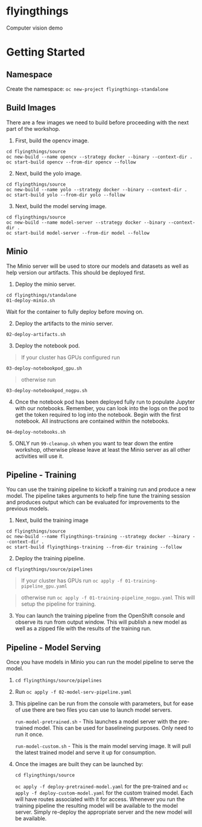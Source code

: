 # flyingthings
Computer vision demo

# Getting Started

## Namespace
Create the namespace:
`oc new-project flyingthings-standalone`
## Build Images
There are a few images we need to build before proceeding with the next part of the workshop. 
1. First, build the opencv image.
```
cd flyingthings/source
oc new-build --name opencv --strategy docker --binary --context-dir .
oc start-build opencv --from-dir opencv --follow 
```
2. Next, build the yolo image.
```
cd flyingthings/source
oc new-build --name yolo --strategy docker --binary --context-dir .
oc start-build yolo --from-dir yolo --follow
```
3. Next, build the model serving image.
```
cd flyingthings/source
oc new-build --name model-server --strategy docker --binary --context-dir .
oc start-build model-server --from-dir model --follow
```

## Minio
The Minio server will be used to store our models and datasets as well as help version our artifacts. This should be deployed first.
1. Deploy the minio server. 
``` 
cd flyingthings/standalone
01-deploy-minio.sh
```
 Wait for the container to fully deploy before moving on.

2. Deploy the artifacts to the minio server. 
```
02-deploy-artifacts.sh
```
3. Deploy the notebook pod. 
>If your cluster has GPUs configured run 
```
03-deploy-notebookpod_gpu.sh
```
>otherwise run 
```
03-deploy-notebookpod_nogpu.sh
```
4. Once the notebook pod has been deployed fully run to populate Jupyter with our notebooks. Remember, you can look into the logs on the pod to get the token required to log into the notebook. Begin with the first notebook. All instructions are contained within the notebooks.
```
04-deploy-notebooks.sh
```
 

5. ONLY run `99-cleanup.sh` when you want to tear down the entire workshop, otherwise please leave at least the Minio server as all other activities will use it.


## Pipeline - Training
You can use the training pipeline to kickoff a training run and produce a new model. The pipeline takes arguments to help fine tune the training session and produces output which can be evaluated for improvements to the previous models. 

1. Next, build the training image
```
cd flyingthings/source
oc new-build --name flyingthings-training --strategy docker --binary --context-dir .
oc start-build flyingthings-training --from-dir training --follow
```

2. Deploy the training pipeline.
```
cd flyingthings/source/pipelines
```

>If your cluster has GPUs run `oc apply -f 01-training-pipeline_gpu.yaml` 

>otherwise run `oc apply -f 01-training-pipeline_nogpu.yaml`  This will setup the pipeline for training.

3. You can launch the training pipeline from the OpenShift console and observe its run from output window. This will publish a new model as well as a zipped file with the results of the training run.

## Pipeline - Model Serving
Once you have models in Minio you can run the model pipeline to serve the model.
1. `cd flyingthings/source/pipelines`
2. Run `oc apply -f 02-model-serv-pipeline.yaml`
3. This pipeline can be run from the console with parameters, but for ease of use there are two files you can use to launch model servers.

    `run-model-pretrained.sh` - This launches a model server with the pre-trained model. This can be used for baselineing purposes. Only need to run it once.

    `run-model-custom.sh` - This is the main model serving image. It will pull the latest trained model and serve it up for consumption.
4. Once the images are built they can be launched by:

    `cd flyingthings/source`
    
    `oc apply -f deploy-pretrained-model.yaml` for the pre-trained and `oc apply -f deploy-custom-model.yaml` for the custom trained model. Each will have routes associated with it for access. Whenever you run the training pipeline the resulting model will be available to the model server. Simply re-deploy the appropriate server and the new model will be available.

